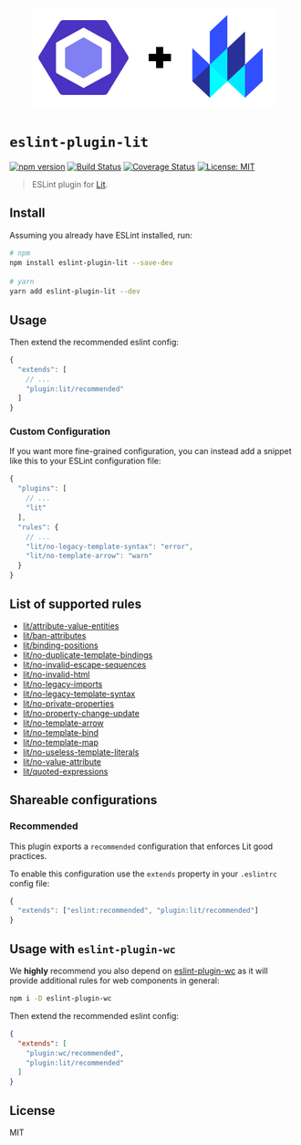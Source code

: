 <div align="center">
  <img src="media/eslint-lit.svg" alt="Eslint + Lit" width="425" height="175" />
</div>

# `eslint-plugin-lit`

[![npm version](https://img.shields.io/npm/v/eslint-plugin-lit.svg?style=flat)](https://npmjs.org/package/eslint-plugin-lit 'View this project on npm')
[![Build Status](https://travis-ci.com/43081j/eslint-plugin-lit.svg?branch=master)](https://travis-ci.com/43081j/eslint-plugin-lit)
[![Coverage Status](https://coveralls.io/repos/github/43081j/eslint-plugin-lit/badge.svg?branch=master)](https://coveralls.io/github/43081j/eslint-plugin-lit?branch=master)
[![License: MIT](https://img.shields.io/badge/License-MIT-yellow.svg)](https://opensource.org/licenses/MIT)

> ESLint plugin for [Lit](https://lit.dev/).

## Install

Assuming you already have ESLint installed, run:

```sh
# npm
npm install eslint-plugin-lit --save-dev

# yarn
yarn add eslint-plugin-lit --dev
```

## Usage

Then extend the recommended eslint config:

```js
{
  "extends": [
    // ...
    "plugin:lit/recommended"
  ]
}
```

### Custom Configuration

If you want more fine-grained configuration, you can instead add a snippet like this to your ESLint configuration file:

```js
{
  "plugins": [
    // ...
    "lit"
  ],
  "rules": {
    // ...
    "lit/no-legacy-template-syntax": "error",
    "lit/no-template-arrow": "warn"
  }
}
```

## List of supported rules

- [lit/attribute-value-entities](docs/rules/attribute-value-entities.md)
- [lit/ban-attributes](docs/rules/ban-attributes.md)
- [lit/binding-positions](docs/rules/binding-positions.md)
- [lit/no-duplicate-template-bindings](docs/rules/no-duplicate-template-bindings.md)
- [lit/no-invalid-escape-sequences](docs/rules/no-invalid-escape-sequences.md)
- [lit/no-invalid-html](docs/rules/no-invalid-html.md)
- [lit/no-legacy-imports](docs/rules/no-legacy-imports.md)
- [lit/no-legacy-template-syntax](docs/rules/no-legacy-template-syntax.md)
- [lit/no-private-properties](docs/rules/no-private-properties.md)
- [lit/no-property-change-update](docs/rules/no-property-change-update.md)
- [lit/no-template-arrow](docs/rules/no-template-arrow.md)
- [lit/no-template-bind](docs/rules/no-template-bind.md)
- [lit/no-template-map](docs/rules/no-template-map.md)
- [lit/no-useless-template-literals](docs/rules/no-useless-template-literals.md)
- [lit/no-value-attribute](docs/rules/no-value-attribute.md)
- [lit/quoted-expressions](docs/rules/quoted-expressions.md)


## Shareable configurations

### Recommended

This plugin exports a `recommended` configuration that enforces Lit good practices.

To enable this configuration use the `extends` property in your `.eslintrc` config file:

```js
{
  "extends": ["eslint:recommended", "plugin:lit/recommended"]
}
```

## Usage with `eslint-plugin-wc`

We **highly** recommend you also depend on
[eslint-plugin-wc](https://github.com/43081j/eslint-plugin-wc) as it will
provide additional rules for web components in general:

```sh
npm i -D eslint-plugin-wc
```

Then extend the recommended eslint config:

```json
{
  "extends": [
    "plugin:wc/recommended",
    "plugin:lit/recommended"
  ]
}
```

## License

MIT

